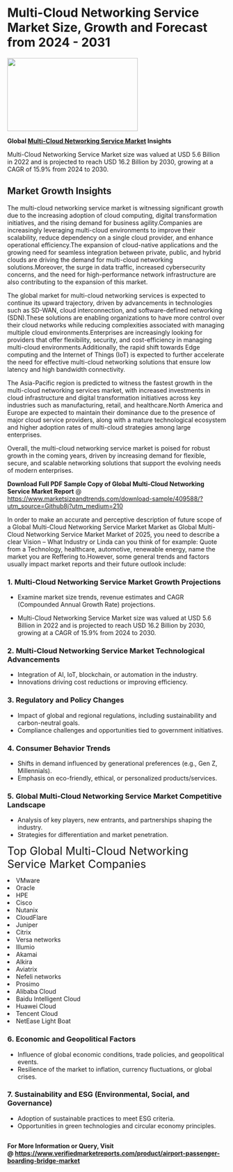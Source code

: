 <H1>Multi-Cloud Networking Service Market Size, Growth and Forecast from 2024 - 2031</H1><img class="aligncenter size-medium wp-image-584254" src="https://thirdeyenews.in/wp-content/uploads/2024/09/Global-Market-Research-300x168.jpeg" alt="" width="300" height="168" /><p><strong>Global&nbsp;<a href="https://www.marketsizeandtrends.com/download-sample/409588/?utm_source=Github8j?utm_medium=210">Multi-Cloud Networking Service Market</a> Insights</strong></p><p>Multi-Cloud Networking Service Market size was valued at USD 5.6 Billion in 2022 and is projected to reach USD 16.2 Billion by 2030, growing at a CAGR of 15.9% from 2024 to 2030.</p><p><h2>Market Growth Insights</h2> <p>The multi-cloud networking service market is witnessing significant growth due to the increasing adoption of cloud computing, digital transformation initiatives, and the rising demand for business agility.Companies are increasingly leveraging multi-cloud environments to improve their scalability, reduce dependency on a single cloud provider, and enhance operational efficiency.The expansion of cloud-native applications and the growing need for seamless integration between private, public, and hybrid clouds are driving the demand for multi-cloud networking solutions.Moreover, the surge in data traffic, increased cybersecurity concerns, and the need for high-performance network infrastructure are also contributing to the expansion of this market.</p> <p>The global market for multi-cloud networking services is expected to continue its upward trajectory, driven by advancements in technologies such as SD-WAN, cloud interconnection, and software-defined networking (SDN).These solutions are enabling organizations to have more control over their cloud networks while reducing complexities associated with managing multiple cloud environments.Enterprises are increasingly looking for providers that offer flexibility, security, and cost-efficiency in managing multi-cloud environments.Additionally, the rapid shift towards Edge computing and the Internet of Things (IoT) is expected to further accelerate the need for effective multi-cloud networking solutions that ensure low latency and high bandwidth connectivity.</p> <p>The Asia-Pacific region is predicted to witness the fastest growth in the multi-cloud networking services market, with increased investments in cloud infrastructure and digital transformation initiatives across key industries such as manufacturing, retail, and healthcare.North America and Europe are expected to maintain their dominance due to the presence of major cloud service providers, along with a mature technological ecosystem and higher adoption rates of multi-cloud strategies among large enterprises.</p> <p>Overall, the multi-cloud networking service market is poised for robust growth in the coming years, driven by increasing demand for flexible, secure, and scalable networking solutions that support the evolving needs of modern enterprises.</p> <p><span class=""><strong>Download Full PDF Sample Copy of Global Multi-Cloud Networking Service Market Report</strong> @ <a href="https://www.marketsizeandtrends.com/download-sample/409588/?utm_source=Github8j?utm_medium=210" target="_blank">https://www.marketsizeandtrends.com/download-sample/409588/?utm_source=Github8j?utm_medium=210</a></span></p><p>In order to make an accurate and perceptive description of future scope of a Global&nbsp;Multi-Cloud Networking Service Market Market as Global&nbsp;Multi-Cloud Networking Service Market Market of 2025, you need to describe a clear Vision &ndash; What Industry or Linda can you think of for example: Quote from a Technology, healthcare, automotive, renewable energy, name the market you are Reffering to.However, some general trends and factors usually impact market reports and their future outlook include:</p><h3>1.&nbsp;<strong>Multi-Cloud Networking Service Market Growth Projections</strong></h3><ul><li>Examine market size trends, revenue estimates and CAGR (Compounded Annual Growth Rate) projections.</li><li><p>Multi-Cloud Networking Service Market size was valued at USD 5.6 Billion in 2022 and is projected to reach USD 16.2 Billion by 2030, growing at a CAGR of 15.9% from 2024 to 2030.</p></li></ul><h3>2.&nbsp;<strong>Multi-Cloud Networking Service Market Technological Advancements</strong></h3><ul><li>Integration of AI, IoT, blockchain, or automation in the industry.</li><li>Innovations driving cost reductions or improving efficiency.</li></ul><h3>3.&nbsp;<strong>Regulatory and Policy Changes</strong></h3><ul><li>Impact of global and regional regulations, including sustainability and carbon-neutral goals.</li><li>Compliance challenges and opportunities tied to government initiatives.</li></ul><h3>4.&nbsp;<strong>Consumer Behavior Trends</strong></h3><ul><li>Shifts in demand influenced by generational preferences (e.g., Gen Z, Millennials).</li><li>Emphasis on eco-friendly, ethical, or personalized products/services.</li></ul><h3>5.&nbsp;<strong>Global Multi-Cloud Networking Service Market Competitive Landscape</strong></h3><ul><li>Analysis of key players, new entrants, and partnerships shaping the industry.</li><li>Strategies for differentiation and market penetration.</li></ul><p data-pm-slice="1 1 []"><span style="color: inherit; font-family: inherit; font-size: 25px;">Top Global Multi-Cloud Networking Service Market Companies</span></p><div class="" data-test-id=""><p><li>VMware</li><li> Oracle</li><li> HPE</li><li> Cisco</li><li> Nutanix</li><li> CloudFlare</li><li> Juniper</li><li> Citrix</li><li> Versa networks</li><li> Illumio</li><li> Akamai</li><li> Alkira</li><li> Aviatrix</li><li> Nefeli networks</li><li> Prosimo</li><li> Alibaba Cloud</li><li> Baidu Intelligent Cloud</li><li> Huawei Cloud</li><li> Tencent Cloud</li><li> NetEase Light Boat</li></p></div><h3>6.&nbsp;<strong>Economic and Geopolitical Factors</strong></h3><ul><li>Influence of global economic conditions, trade policies, and geopolitical events.</li><li>Resilience of the market to inflation, currency fluctuations, or global crises.</li></ul><h3>7.&nbsp;<strong>Sustainability and ESG (Environmental, Social, and Governance)</strong></h3><ul><li>Adoption of sustainable practices to meet ESG criteria.</li><li>Opportunities in green technologies and circular economy principles.</li></ul><h2><strong style="font-size: 14px;">For More Information or Query, Visit @&nbsp;</strong><a style="background-color: #ffffff; font-size: 14px;" href="https://www.marketsizeandtrends.com/report/multi-cloud-networking-service-market/" target="_blank">https://www.verifiedmarketreports.com/product/airport-passenger-boarding-bridge-market</a></h2>